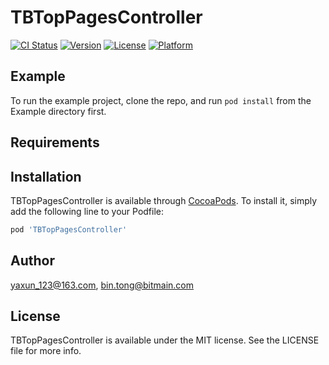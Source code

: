 # TBTopPagesController

[![CI Status](https://img.shields.io/travis/yaxun_123@163.com/TBTopPagesController.svg?style=flat)](https://travis-ci.org/yaxun_123@163.com/TBTopPagesController)
[![Version](https://img.shields.io/cocoapods/v/TBTopPagesController.svg?style=flat)](https://cocoapods.org/pods/TBTopPagesController)
[![License](https://img.shields.io/cocoapods/l/TBTopPagesController.svg?style=flat)](https://cocoapods.org/pods/TBTopPagesController)
[![Platform](https://img.shields.io/cocoapods/p/TBTopPagesController.svg?style=flat)](https://cocoapods.org/pods/TBTopPagesController)

## Example

To run the example project, clone the repo, and run `pod install` from the Example directory first.

## Requirements

## Installation

TBTopPagesController is available through [CocoaPods](https://cocoapods.org). To install
it, simply add the following line to your Podfile:

```ruby
pod 'TBTopPagesController'
```

## Author

yaxun_123@163.com, bin.tong@bitmain.com

## License

TBTopPagesController is available under the MIT license. See the LICENSE file for more info.
